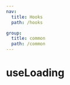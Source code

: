 ```yaml
---
nav:
  title: Hooks
  path: /hooks

group:
  title: common
  path: /common
---
```


<!-- TODO: 待补充 -->

# useLoading
